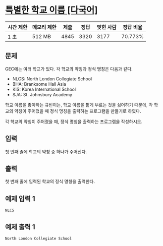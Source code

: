 # [특별한 학교 이름 [다국어]](https://www.acmicpc.net/problem/27889)

| 시간 제한 | 메모리 제한 | 제출 | 정답 | 맞힌 사람 | 정답 비율 |
| --- | --- | --- | --- | --- | --- |
| 1 초 | 512 MB | 4845 | 3320 | 3177 | 70.773% |

## 문제

GEC에는 여러 학교가 있다. 각 학교의 약칭과 정식 명칭은 다음과 같다.

- NLCS: North London Collegiate School
- BHA: Branksome Hall Asia
- KIS: Korea International School
- SJA: St. Johnsbury Academy

학교 이름을 좋아하는 규빈이는, 학교 이름을 짧게 부르는 것을 싫어하기 때문에, 각 학교의 약칭이 주어졌을 때 정식 명칭을 출력하는 프로그램을 만들기로 하였다.

각 학교의 약칭이 주어졌을 때, 정식 명칭을 출력하는 프로그램을 작성하시오.

## 입력

첫 번째 줄에 학교의 약칭 중 하나가 주어진다.

## 출력

첫 번째 줄에 입력된 학교의 정식 명칭을 출력한다.

## 예제 입력 1

```
NLCS

```

## 예제 출력 1

```
North London Collegiate School
```
